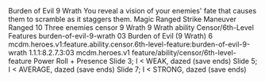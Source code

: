 <ability>
  <name>Burden of Evil</name>
  <cost>9 Wrath</cost>
  <flavor>You reveal a vision of your enemies&apos; fate that causes them to scramble as it staggers them.</flavor>
  <keywords>
    <keyword>Magic</keyword>
    <keyword>Ranged</keyword>
    <keyword>Strike</keyword>
  </keywords>
  <type>Maneuver</type>
  <distance>Ranged 10</distance>
  <target>Three enemies</target>
  <metadata>
    <class>censor</class>
    <cost>9 Wrath</cost>
    <cost_amount>9</cost_amount>
    <cost_resource>Wrath</cost_resource>
    <feature_type>ability</feature_type>
    <file_dpath>Censor/6th-Level Features</file_dpath>
    <item_id>burden-of-evil-9-wrath</item_id>
    <item_index>03</item_index>
    <item_name>Burden of Evil (9 Wrath)</item_name>
    <level>6</level>
    <scc>mcdm.heroes.v1:feature.ability.censor.6th-level-feature:burden-of-evil-9-wrath</scc>
    <scdc>1.1.1:8.2.7.3:03</scdc>
    <source>mcdm.heroes.v1</source>
    <type>feature/ability/censor/6th-level-feature</type>
  </metadata>
  <effects>
    <effect type="roll">
      <roll>Power Roll + Presence</roll>
      <t1>Slide 3; I &lt; WEAK, dazed (save ends)</t1>
      <t2>Slide 5; I &lt; AVERAGE, dazed (save ends)</t2>
      <t3>Slide 7; I &lt; STRONG, dazed (save ends)</t3>
    </effect>
  </effects>
</ability>
